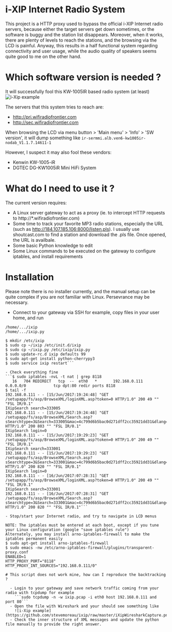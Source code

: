 # i-XIP Internet Radio System

This project is a HTTP proxy used to bypass the official i-XIP Internet radio servers, because either the target servers get down sometimes, or the software is buggy and the station list disappears. Moreover, when it works, there are plenty of levels to reach the stations, and the browsing via the LCD is painful.
Anyway, this results in a half functional system regarding connectivity and user usage, while the audio quality of speakers seems quite good to me on the other hand.

# Which software version is needed ?

It will successfully fool this KW-1005IR based radio system (at least)
![i-Xip example](https://github.com/stevemoreau/ixip/raw/master/iXip.jpg)

The servers that this system tries to reach are:
  - http://pri.wifiradiofrontier.com
  - http://sec.wifiradiofrontier.com

When browsing the LCD via menu button > 'Main menu' > 'Info' > 'SW version', it will dump something like
```ir-sermmi.alb.ven6-kw1005ir-nodab_V1.1.7.14611-1```

However, I suspect it may also fool these vendors:
  - Kenwin KW-1005-iR
  - DGTEC DG-KW1005iR Mini HiFi System

# What do I need to use it ?

The current version requires:
  - A Linux server gateway to act as a proxy (ie. to intercept HTTP requests to http://*.wifiradiofrontier.com)
  - Some time to track your favorite MP3 radio stations, especially the URL (such as http://184.107.185.106:8000/listen.pls). I usually use shoutcast.com to find a station and download the .pls file. Once opened, the URL is availbale.
  - Some basic Python knowledge to edit 
  - Some Linux commands to be executed on the gateway to configure iptables, and install requirements

# Installation

Please note there is no installer currently, and the manual setup can be quite complex if you are not familiar with Linux.
Persevrance may be necessary.

- Connect to your gateway via SSH for example, copy files in your user home, and run
```$ ls ~/*ixip
/home/.../ixip
/home/.../ixip.py

$ mkdir /etc/ixip
$ sudo cp ~/ixip /etc/init.d/ixip
$ sudo cp ~/ixip.py /etc/ixip/ixip.py
$ sudo update-rc.d ixip defaults 99
$ sudo apt-get install python-cherrypy3
$ sudo service ixip restart```

- Check everything fine
```$ sudo iptables -nvL -t nat | grep 8118
   16   704 REDIRECT   tcp  --  eth0   *       192.168.0.111        0.0.0.0/0            tcp dpt:80 redir ports 8118
$ tail -f 
192.168.0.111 - - [15/Jun/2017:19:24:48] "GET /setupapp/fs/asp/BrowseXML/loginXML.asp?token=0 HTTP/1.0" 200 49 "" "FSL IR/0.1"
IXipSearch search=333005
192.168.0.111 - - [15/Jun/2017:19:24:48] "GET /setupapp/fs/asp/BrowseXML/Search.asp?sSearchtype=3&Search=333005&mac=4c799d6b5bac0d271dff2cc35921dd31&dlang=eng&fver=1 HTTP/1.0" 200 803 "" "FSL IR/0.1"
IXipSearch login=0
192.168.0.111 - - [15/Jun/2017:19:29:23] "GET /setupapp/fs/asp/BrowseXML/loginXML.asp?token=0 HTTP/1.0" 200 49 "" "FSL IR/0.1"
IXipSearch search=333001
192.168.0.111 - - [15/Jun/2017:19:29:23] "GET /setupapp/fs/asp/BrowseXML/Search.asp?sSearchtype=3&Search=333001&mac=4c799d6b5bac0d271dff2cc35921dd31&dlang=eng&fver=1 HTTP/1.0" 200 820 "" "FSL IR/0.1"
IXipSearch login=0
192.168.0.111 - - [16/Jun/2017:07:28:31] "GET /setupapp/fs/asp/BrowseXML/loginXML.asp?token=0 HTTP/1.0" 200 49 "" "FSL IR/0.1"
IXipSearch search=333001
192.168.0.111 - - [16/Jun/2017:07:28:31] "GET /setupapp/fs/asp/BrowseXML/Search.asp?sSearchtype=3&Search=333001&mac=4c799d6b5bac0d271dff2cc35921dd31&dlang=eng&fver=1 HTTP/1.0" 200 820 "" "FSL IR/0.1"```

- Stop/start your Internet radio, and try to navigate in LCD menus

NOTE: The iptables must be entered at each boot, except if you tune your Linux configuration (google "save iptables rule")
Alternately, you may install arno-iptables-firewall to make the iptables permanent easily
$ sudo apt-get install arno-iptables-firewall
$ sudo emacs -nw /etc/arno-iptables-firewall/plugins/transparent-proxy.conf
ENABLED=1
HTTP_PROXY_PORT="8118"
HTTP_PROXY_INT_SOURCES="192.168.0.111/0"

# This script does not work mine, how can I reproduce the backtracking ?

  - Login to your gateway and save network traffic coming from your radio with tcpdump for example
    ```sudo tcpdump -n -w ixip.pcap -i eth0 host 192.168.0.111 and port 80```
  - Open the file with Wireshark and your should see something like
    ![i-Xip example](https://github.com/stevemoreau/ixip/raw/master/iXipWiresharkCapture.png)
  - Check the inner structure of XML messages and update the python file manually to provide the right answer.